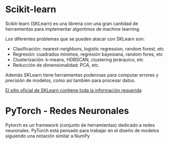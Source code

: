# Scikit-learn

Scikit-learn (SKLearn) es una librería con una gran cantidad de herramientas para implementar algoritmos de machine learning. 

Los diferentes problemas que se pueden atacar con SKLearn son:

* Clasificación: nearest-neighbors, logistic regression, random forest, etc
* Regresión: cuadrados mínimos, regresión bayesiana, random fores, etc
* Clusterización: k-means, HDBSCAN, clustering jerárquico, etc
* Reducción de dimensionalidad: PCA, etc.

Además SKLearn tiene herramientas poderosas para computar errores y precisión de modelos, como así también para procesar datos.

[El sitio oficial de SKLearn contiene toda la información requerida](https://scikit-learn.org/stable/index.html)


# PyTorch - Redes Neuronales

Pytorch es un framework (conjunto de herramientas) dedicado a redes neuronales. PyTorch está pensado para trabajar en el diseño de modelos siguiendo una notación similar a NumPy